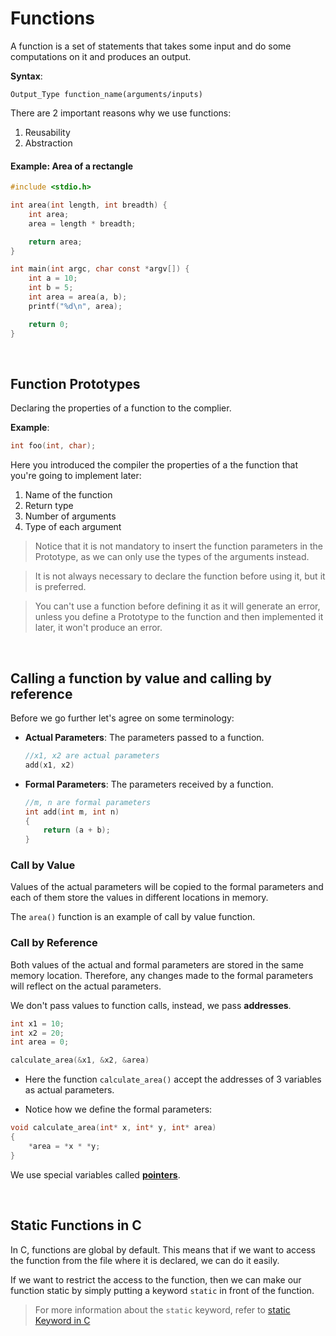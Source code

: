 # Functions #

A function is a set of statements that takes some input and do some computations on it and produces an output.

**Syntax**:

```
Output_Type function_name(arguments/inputs)
```

There are 2 important reasons why we use functions:
1. Reusability
2. Abstraction

#### Example: Area of a rectangle ####

```C
#include <stdio.h>

int area(int length, int breadth) {
    int area;
    area = length * breadth;

    return area;
}

int main(int argc, char const *argv[]) {
    int a = 10;
    int b = 5;
    int area = area(a, b);
    printf("%d\n", area);

    return 0;
}
```

<br/>

## Function Prototypes ##

Declaring the properties of a function to the complier.

**Example**:

```C
int foo(int, char);
```

Here you introduced the compiler the properties of a the function that you're going to implement later:
1. Name of the function
2. Return type
3. Number of arguments
4. Type of each argument

> Notice that it is not mandatory to insert the function parameters in the Prototype, as we can only use the types of the arguments instead.

> It is not always necessary to declare the function before using it, but it is preferred.

> You can't use a function before defining it as it will generate an error, unless you define a Prototype to the function and then implemented it later, it won't produce an error.

<br/>

## Calling a function by value and calling by reference ##

Before we go further let's agree on some terminology:
- **Actual Parameters**: The parameters passed to a function.

    ```C
    //x1, x2 are actual parameters
    add(x1, x2)
    ```

- **Formal Parameters**: The parameters received by a function.

    ```C
    //m, n are formal parameters
    int add(int m, int n)
    {
        return (a + b);
    }
    ```

### Call by Value ###

Values of the actual parameters will be copied to the formal parameters and each of them store the values in different locations in memory.

The ```area()``` function is an example of call by value function.

### Call by Reference ###

Both values of the actual and formal parameters are stored in the same memory location. Therefore, any changes made to the formal parameters will reflect on the actual parameters.

We don't pass values to function calls, instead, we pass **addresses**.

```C
int x1 = 10;
int x2 = 20;
int area = 0;

calculate_area(&x1, &x2, &area)
```

- Here the function ```calculate_area()``` accept the addresses of 3 variables as actual parameters.

- Notice how we define the formal parameters:

```C
void calculate_area(int* x, int* y, int* area)
{
    *area = *x * *y;
}
```

We use special variables called **[pointers]()**.

<br/>

## Static Functions in C ##

In C, functions are global by default. This means that if we want to access the function from the file where it is declared, we can do it easily.

If we want to restrict the access to the function, then we can make our function static by simply putting a keyword ```static``` in front of the function.
> For more information about the ```static``` keyword, refer to [static Keyword in C]()
